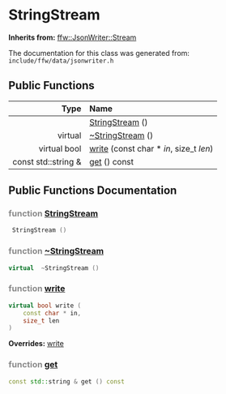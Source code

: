 StringStream
===================================


**Inherits from:** [ffw::JsonWriter::Stream](ffw_JsonWriter_Stream.html)

The documentation for this class was generated from: `include/ffw/data/jsonwriter.h`



## Public Functions

| Type | Name |
| -------: | :------- |
|   | [StringStream](#6e84ea96) ()  |
|  virtual  | [~StringStream](#1e02e3fe) ()  |
|  virtual bool | [write](#9a160ff6) (const char * _in_, size_t _len_)  |
|  const std::string & | [get](#b0bf021d) () const  |


## Public Functions Documentation

### <span style="opacity:0.5;">function</span> <a id="6e84ea96" href="#6e84ea96">StringStream</a>

```cpp
 StringStream () 
```



### <span style="opacity:0.5;">function</span> <a id="1e02e3fe" href="#1e02e3fe">~StringStream</a>

```cpp
virtual  ~StringStream () 
```



### <span style="opacity:0.5;">function</span> <a id="9a160ff6" href="#9a160ff6">write</a>

```cpp
virtual bool write (
    const char * in,
    size_t len
) 
```



**Overrides:** [write](/doc/ffw_JsonWriter_Stream.md#a7c9ef03)

### <span style="opacity:0.5;">function</span> <a id="b0bf021d" href="#b0bf021d">get</a>

```cpp
const std::string & get () const 
```






